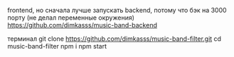 frontend, но сначала лучше запускать backend, потому что бэк на 3000 порту (не делал переменные окружения) https://github.com/dimkasss/music-band-backend

терминал
git clone https://github.com/dimkasss/music-band-filter.git
cd music-band-filter
npm i
npm start
